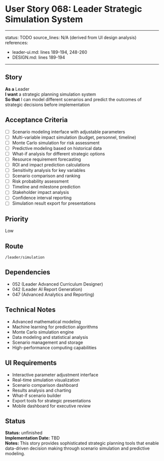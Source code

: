 # User Story 068: Leader Strategic Simulation System

---
status: TODO
source_lines: N/A (derived from UI design analysis)
references:
  - leader-ui.md: lines 189-194, 248-260
  - DESIGN.md: lines 189-194
---

## Story
**As a** Leader  
**I want** a strategic planning simulation system  
**So that** I can model different scenarios and predict the outcomes of strategic decisions before implementation

## Acceptance Criteria
- [ ] Scenario modeling interface with adjustable parameters
- [ ] Multi-variable impact simulation (budget, personnel, timeline)
- [ ] Monte Carlo simulation for risk assessment
- [ ] Predictive modeling based on historical data
- [ ] What-if analysis for different strategic options
- [ ] Resource requirement forecasting
- [ ] ROI and impact prediction calculations
- [ ] Sensitivity analysis for key variables
- [ ] Scenario comparison and ranking
- [ ] Risk probability assessment
- [ ] Timeline and milestone prediction
- [ ] Stakeholder impact analysis
- [ ] Confidence interval reporting
- [ ] Simulation result export for presentations

## Priority
Low

## Route
`/leader/simulation`

## Dependencies
- 052 (Leader Advanced Curriculum Designer)
- 042 (Leader AI Report Generation)
- 047 (Advanced Analytics and Reporting)

## Technical Notes
- Advanced mathematical modeling
- Machine learning for prediction algorithms
- Monte Carlo simulation engine
- Data modeling and statistical analysis
- Scenario management and storage
- High-performance computing capabilities

## UI Requirements
- Interactive parameter adjustment interface
- Real-time simulation visualization
- Scenario comparison dashboard
- Results analysis and charting
- What-if scenario builder
- Export tools for strategic presentations
- Mobile dashboard for executive review

## Status
**Status:** unfinished  
**Implementation Date:** TBD  
**Notes:** This story provides sophisticated strategic planning tools that enable data-driven decision making through scenario simulation and predictive modeling.